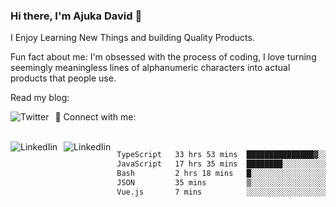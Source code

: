### Hi there, I'm Ajuka David 🥷

I Enjoy Learning New Things and building Quality Products.

Fun fact about me: I'm obsessed with the process of coding, I love turning seemingly meaningless lines of alphanumeric characters into actual products that people use.

Read my blog:

<a href="https://tobit.hashnode.dev/"> <img src="https://img.shields.io/badge/Hashnode-2962FF?style=for-the-badge&logo=hashnode&logoColor=white"
     alt="Twitter"
     style="float: left; margin-right: 10px;" /> </a>


📱 Connect with me: 

<br />
<a href="https://www.linkedin.com/in/david-ajuka-630660144/"> <img src="https://img.shields.io/badge/LinkedIn-0077B5?style=for-the-badge&logo=linkedin&logoColor=white"
     alt="LinkedIin"
     style="float: left; margin-right: 10px;" /> </a> <a href="mailto:ajuka.zephiniah@gmail.com"> <img src="https://img.shields.io/badge/Gmail-D14836?style=for-the-badge&logo=gmail&logoColor=white"
     alt="LinkedIin"
     style="float: left; margin-right: 10px;" /> </a>
     

<!--START_SECTION:waka-->

```txt
TypeScript   33 hrs 53 mins  ███████████████▓░░░░░░░░░   62.06 %
JavaScript   17 hrs 35 mins  ████████░░░░░░░░░░░░░░░░░   32.21 %
Bash         2 hrs 18 mins   █░░░░░░░░░░░░░░░░░░░░░░░░   04.22 %
JSON         35 mins         ▒░░░░░░░░░░░░░░░░░░░░░░░░   01.08 %
Vue.js       7 mins          ░░░░░░░░░░░░░░░░░░░░░░░░░   00.23 %
```

<!--END_SECTION:waka-->
